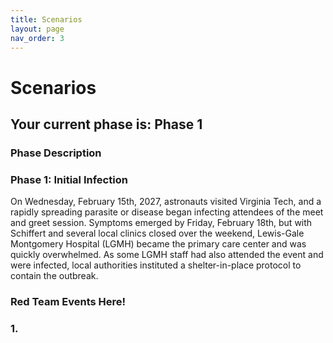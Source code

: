 ```yaml
---
title: Scenarios
layout: page
nav_order: 3
---
```


# Scenarios

## Your current phase is: Phase 1
### Phase Description

### Phase 1: Initial Infection 
      
On Wednesday, February 15th, 2027, astronauts visited Virginia Tech, and a rapidly spreading parasite or disease began infecting attendees of the meet and greet session. Symptoms emerged by Friday, February 18th, but with Schiffert and several local clinics closed over the weekend, Lewis-Gale Montgomery Hospital (LGMH) became the primary care center and was quickly overwhelmed. As some LGMH staff had also attended the event and were infected, local authorities instituted a shelter-in-place protocol to contain the outbreak.

### Red Team Events Here! 

### 1. 
